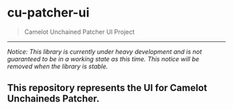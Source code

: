 cu-patcher-ui
=======

> Camelot Unchained Patcher UI Project

---
*Notice: This library is currently under heavy development and is not guaranteed to be in a working state as this time.  This notice will be removed when the library is stable.*


This repository represents the UI for Camelot Unchaineds Patcher.
---